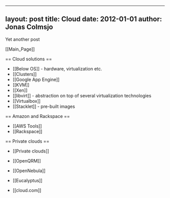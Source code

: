
---
layout: post
title: Cloud
date: 2012-01-01
author: Jonas Colmsjo
---

Yet another post





[[Main_Page]]

== Cloud solutions ==

* [[Below OS]] - hardware, virtualization etc.
* [[Clusters]]
* [[Google App Engine]]
* [[KVM]]
* [[Xen]]
* [[libvirt]] - abstraction on top of several virtualization technologies
* [[Virtualbox]]
* [[Stacklet]] - pre-built images


== Amazon  and Rackspace ==

* [[AWS Tools]]
* [[Rackspace]]


== Private clouds ==

* [[Private clouds]]

* [[OpenQRM]]
* [[OpenNebula]]
* [[Eucalyptus]]
* [[cloud.com]]
